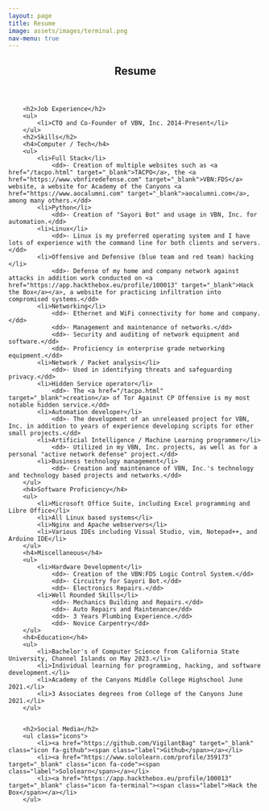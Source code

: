 ```yaml
---
layout: page
title: Resume
image: assets/images/terminal.png
nav-menu: true
---
```


<!-- Main -->
<div id="main" class="alt">

<!-- One -->
<section id="one">
	<div class="inner">
		<header class="major">
			<h1>Resume</h1>
		</header>

<!-- Content -->
<div class="row">
	<div class="6u 12u$(small)">

		<h2>Job Experience</h2>
		<ul>
			<li>CTO and Co-Founder of VBN, Inc. 2014-Present</li>
		</ul>
		<h2>Skills</h2>
		<h4>Computer / Tech</h4>
		<ul>
			<li>Full Stack</li>
				<dd>- Creation of multiple websites such as <a href="/tacpo.html" target="_blank">TACPO</a>, the <a href="https://www.vbnfiredefense.com" target="_blank">VBN:FDS</a> website, a website for Academy of the Canyons <a href="https://www.aocalumni.com" target="_blank">aocalumni.com</a>, among many others.</dd>
			<li>Python</li>
				<dd>- Creation of "Sayori Bot" and usage in VBN, Inc. for automation.</dd>
			<li>Linux</li>
				<dd>- Linux is my preferred operating system and I have lots of experience with the command line for both clients and servers.</dd>
			<li>Offensive and Defensive (blue team and red team) hacking </li>
				<dd>- Defense of my home and company network against attacks in addition work conducted on <a href="https://app.hackthebox.eu/profile/100013" target="_blank">Hack the Box</a></a>, a website for practicing infiltration into compromised systems.</dd>
			<li>Networking</li>
				<dd>- Ethernet and WiFi connectivity for home and company.</dd>
				<dd>- Management and maintenance of networks.</dd>
				<dd>- Security and auditing of network equipment and software.</dd>
				<dd>- Proficiency in enterprise grade networking equipment.</dd>
			<li>Network / Packet analysis</li>
				<dd>- Used in identifying threats and safeguarding privacy.</dd>
			<li>Hidden Service operator</li>
				<dd>- The <a href="/tacpo.html" target="_blank">creation</a> of Tor Against CP Offensive is my most notable hidden service.</dd>
			<li>Automation developer</li>
				<dd>- The development of an unreleased project for VBN, Inc. in addition to years of experience developing scripts for other small projects.</dd>
			<li>Artificial Intelligence / Machine Learning programmer</li>
				<dd>- Utilized in my VBN, Inc. projects, as well as for a personal "active network defense" project.</dd>
			<li>Business technology management</li>
				<dd>- Creation and maintenance of VBN, Inc.'s technology and technology based projects and networks.</dd>
		</ul>
		<h4>Software Proficiency</h4>
		<ul>
			<li>Microsoft Office Suite, including Excel programming and Libre Office</li>
			<li>All Linux based systems</li>
			<li>Nginx and Apache webservers</li>
			<li>Various IDEs including Visual Studio, vim, Notepad++, and Arduino IDE</li>
		</ul>
		<h4>Miscellaneous</h4>
		<ul>
			<li>Hardware Development</li>
				<dd>- Creation of the VBN:FDS Logic Control System.</dd>
				<dd>- Circuitry for Sayori Bot.</dd>
				<dd>- Electronics Repairs.</dd>
			<li>Well Rounded Skills</li>
				<dd>- Mechanics Building and Repairs.</dd>
				<dd>- Auto Repairs and Maintenance</dd>
				<dd>- 3 Years Plumbing Experience.</dd>
				<dd>- Novice Carpentry</dd>
		</ul>
		<h4>Education</h4>
		<ul>
			<li>Bachelor's of Computer Science from California State University, Channel Islands on May 2023.</li>
			<li>Individual learning for programming, hacking, and software development.</li>
			<li>Academy of the Canyons Middle College Highschool June 2021.</li>
			<li>3 Associates degrees from College of the Canyons June 2021.</li>
		</ul>
		

		<h2>Social Media</h2>
		<ul class="icons">
			<li><a href="https://github.com/VigilantBag" target="_blank" class="icon fa-github"><span class="label">Github</span></a></li>
			<li><a href="https://www.sololearn.com/profile/359173" target="_blank" class="icon fa-code"><span class="label">Sololearn</span></a></li>
			<li><a href="https://app.hackthebox.eu/profile/100013" target="_blank" class="icon fa-terminal"><span class="label">Hack the Box</span></a></li>
		</ul>
</div>

</div>
